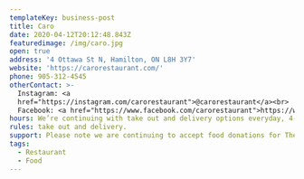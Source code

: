 ```yaml
---
templateKey: business-post
title: Caro
date: 2020-04-12T20:12:48.843Z
featuredimage: /img/caro.jpg
open: true
address: '4 Ottawa St N, Hamilton, ON L8H 3Y7'
website: 'https://carorestaurant.com/'
phone: 905-312-4545
otherContact: >-
  Instagram: <a
  href="https://instagram.com/carorestaurant">@carorestaurant</a><br>
  Facebook: <a href="https://www.facebook.com/carorestaurant">https://www.facebook.com/carorestaurant</a>
hours: We’re continuing with take out and delivery options everyday, 4-9pm. Give us a call at the restaurant to place your order or just to chat 💕
rules: take out and delivery.
support: Please note we are continuing to accept food donations for The Giving Cupboard on Ottawa in lieu of gratuities. All cash gratuities are going to our staff meals that we are delivering multiple times a week. Thank you for your continued support! 💕
tags:
  - Restaurant
  - Food
---
```


